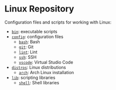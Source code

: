 # Linux Repository
Configuration files and scripts for working with Linux:
- [`bin`](bin/README.md): executable scripts
- [`config`](config/README.md): configuration files
  - [`bash`](config/bash/README.md): Bash
  - [`git`](config/git/README.md): Git
  - [`lint`](config/lint/README.md): Lint
  - [`ssh`](config/ssh/README.md): SSH
  - [`vscode`](config/vscode/README.md): Virtual Studio Code
- [`distros`](distros/README.md): Linux distributions
  - [`arch`](distros/arch/README.md): Arch Linux installation
- [`lib`](lib/README.md): scripting libraries
  - [`shell`](lib/shell/README.md): Shell libraries
